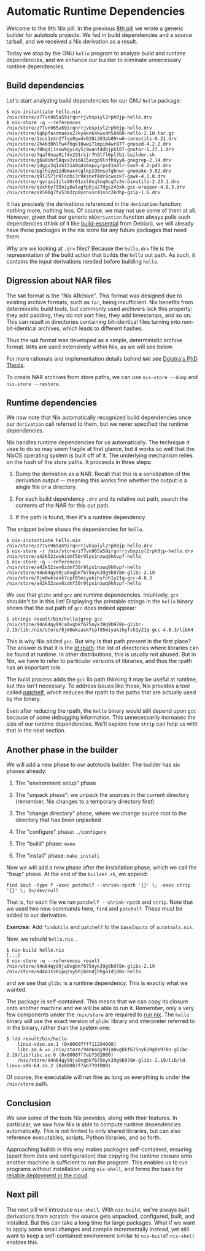 # Automatic Runtime Dependencies

Welcome to the 9th Nix pill. In the previous [8th pill](08-generic-builders.md) we wrote a generic builder for autotools projects. We fed in build dependencies and a source tarball, and we received a Nix derivation as a result.

Today we stop by the GNU `hello` program to analyze build and runtime dependencies, and we enhance our builder to eliminate unnecessary runtime dependencies.

## Build dependencies

Let's start analyzing build dependencies for our GNU `hello` package:

```console
$ nix-instantiate hello.nix
/nix/store/z77vn965a59irqnrrjvbspiyl2rph0jp-hello.drv
$ nix-store -q --references /nix/store/z77vn965a59irqnrrjvbspiyl2rph0jp-hello.drv
/nix/store/0q6pfasdma4as22kyaknk4kwx4h58480-hello-2.10.tar.gz
/nix/store/1zcs1y4n27lqs0gw4v038i303pb89rw6-coreutils-8.21.drv
/nix/store/2h4b30hlfw4fhqx10wwi71mpim4wr877-gnused-4.2.2.drv
/nix/store/39bgdjissw9gyi4y5j9wanf4dbjpbl07-gnutar-1.27.1.drv
/nix/store/7qa70nay0if4x291rsjr7h9lfl6pl7b1-builder.sh
/nix/store/g6a0shr58qvx2vi6815acgp9lnfh9yy8-gnugrep-2.14.drv
/nix/store/jdggv3q1sb15140qdx0apvyrps41m4lr-bash-4.2-p45.drv
/nix/store/pglhiyp1zdbmax4cglkpz98nspfgbnwr-gnumake-3.82.drv
/nix/store/q9l257jn9lndbi3r9ksnvf4dr8cwxzk7-gawk-4.1.0.drv
/nix/store/rgyrqxz1ilv90r01zxl0sq5nq0cq7v3v-binutils-2.23.1.drv
/nix/store/qzxhby795niy6wlagfpbja27dgsz43xk-gcc-wrapper-4.8.3.drv
/nix/store/sk590g7fv53m3zp0ycnxsc41snc2kdhp-gzip-1.6.drv
```

It has precisely the derivations referenced in the `derivation` function; nothing more, nothing less. Of course, we may not use some of them at all. However, given that our generic `mkDerivation` function always pulls such dependencies (think of it like [build-essential](https://packages.debian.org/unstable/build-essential) from Debian), we will already have these packages in the nix store for any future packages that need them.

Why are we looking at `.drv` files? Because the `hello.drv` file is the representation of the build action that builds the `hello` out path. As such, it contains the input derivations needed before building `hello`.

## Digression about NAR files

The `NAR` format is the "Nix ARchive". This format was designed due to existing archive formats, such as `tar`, being insufficient. Nix benefits from deterministic build tools, but commonly used archivers lack this property: they add padding, they do not sort files, they add timestamps, and so on. This can result in directories containing bit-identical files turning into non-bit-identical archives, which leads to different hashes.

Thus the `NAR` format was developed as a simple, deterministic archive format. `NAR`s are used extensively within Nix, as we will see below.

For more rationale and implementation details behind `NAR` see [Dolstra's PhD Thesis](http://nixos.org/~eelco/pubs/phd-thesis.pdf).

To create NAR archives from store paths, we can use `nix-store --dump` and `nix-store --restore`.

## Runtime dependencies

We now note that Nix automatically recognized build dependencies once our `derivation` call referred to them, but we never specified the runtime dependencies.

Nix handles runtime dependencies for us automatically. The technique it uses to do so may seem fragile at first glance, but it works so well that the NixOS operating system is built off of it. The underlying mechanism relies on the hash of the store paths. It proceeds in three steps:

1.  Dump the derivation as a NAR. Recall that this is a serialization of the derivation output \-- meaning this works fine whether the output is a single file or a directory.

2.  For each build dependency `.drv` and its relative out path, search the contents of the NAR for this out path.

3.  If the path is found, then it's a runtime dependency.

The snippet below shows the dependencies for `hello`.

```console
$ nix-instantiate hello.nix
/nix/store/z77vn965a59irqnrrjvbspiyl2rph0jp-hello.drv
$ nix-store -r /nix/store/z77vn965a59irqnrrjvbspiyl2rph0jp-hello.drv
/nix/store/a42k52zwv6idmf50r9lps1nzwq9khvpf-hello
$ nix-store -q --references /nix/store/a42k52zwv6idmf50r9lps1nzwq9khvpf-hello
/nix/store/94n64qy99ja0vgbkf675nyk39g9b978n-glibc-2.19
/nix/store/8jm0wksask7cpf85miyakihyfch1y21q-gcc-4.8.3
/nix/store/a42k52zwv6idmf50r9lps1nzwq9khvpf-hello
```

We see that `glibc` and `gcc` are runtime dependencies. Intuitively, `gcc` shouldn't be in this list! Displaying the printable strings in the `hello` binary shows that the out path of `gcc` does indeed appear:

```console
$ strings result/bin/hello|grep gcc
/nix/store/94n64qy99ja0vgbkf675nyk39g9b978n-glibc-2.19/lib:/nix/store/8jm0wksask7cpf85miyakihyfch1y21q-gcc-4.8.3/lib64
```

This is why Nix added `gcc`. But why is that path present in the first place? The answer is that it is the [ld rpath](http://en.wikipedia.org/wiki/Rpath): the list of directories where libraries can be found at runtime. In other distributions, this is usually not abused. But in Nix, we have to refer to particular versions of libraries, and thus the rpath has an important role.

The build process adds the `gcc` lib path thinking it may be useful at runtime, but this isn't necessary. To address issues like these, Nix provides a tool called [patchelf](https://nixos.org/patchelf.html), which reduces the rpath to the paths that are actually used by the binary.

Even after reducing the rpath, the `hello` binary would still depend upon `gcc` because of some debugging information. This unnecessarily increases the size of our runtime dependencies. We'll explore how `strip` can help us with that in the next section.

## Another phase in the builder

We will add a new phase to our autotools builder. The builder has six phases already:

1.  The "environment setup" phase

2.  The "unpack phase": we unpack the sources in the current directory (remember, Nix changes to a temporary directory first)

3.  The "change directory" phase, where we change source root to the directory that has been unpacked

4.  The "configure" phase: `./configure`

5.  The "build" phase: `make`

6.  The "install" phase: `make install`

Now we will add a new phase after the installation phase, which we call the "fixup" phase. At the end of the `builder.sh`, we append:

```console
find $out -type f -exec patchelf --shrink-rpath '{}' \; -exec strip '{}' \; 2>/dev/null
```

That is, for each file we run `patchelf --shrink-rpath` and `strip`. Note that we used two new commands here, `find` and `patchelf`. These must be added to our derivation.

**Exercise:** Add `findutils` and `patchelf` to the `baseInputs` of `autotools.nix`.

Now, we rebuild `hello.nix`...

```console
$ nix-build hello.nix
[...]
$ nix-store -q --references result
/nix/store/94n64qy99ja0vgbkf675nyk39g9b978n-glibc-2.19
/nix/store/md4a3zv0ipqzsybhjb8ndjhhga1dj88x-hello
```

and we see that `glibc` is a runtime dependency. This is exactly what we wanted.

The package is self-contained. This means that we can copy its closure onto another machine and we will be able to run it. Remember, only a very few components under the `/nix/store` are required to [run nix](02-install-on-your-running.md). The `hello` binary will use the exact version of `glibc` library and interpreter referred to in the binary, rather than the system one:

```console
$ ldd result/bin/hello
    linux-vdso.so.1 (0x00007fff11294000)
    libc.so.6 => /nix/store/94n64qy99ja0vgbkf675nyk39g9b978n-glibc-2.19/lib/libc.so.6 (0x00007f7ab7362000)
    /nix/store/94n64qy99ja0vgbkf675nyk39g9b978n-glibc-2.19/lib/ld-linux-x86-64.so.2 (0x00007f7ab770f000)
```

Of course, the executable will run fine as long as everything is under the `/nix/store` path.

## Conclusion

We saw some of the tools Nix provides, along with their features. In particular, we saw how Nix is able to compute runtime dependencies automatically. This is not limited to only shared libraries, but can also reference executables, scripts, Python libraries, and so forth.

Approaching builds in this way makes packages self-contained, ensuring (apart from data and configuration) that copying the runtime closure onto another machine is sufficient to run the program. This enables us to run programs without installation using `nix-shell`, and forms the basis for [reliable deployment in the cloud](https://nixos.org/manual/nix/stable/introduction.html).

## Next pill

The next pill will introduce `nix-shell`. With `nix-build`, we've always built derivations from scratch: the source gets unpacked, configured, built, and installed. But this can take a long time for large packages. What if we want to apply some small changes and compile incrementally instead, yet still want to keep a self-contained environment similar to `nix-build`? `nix-shell` enables this.
